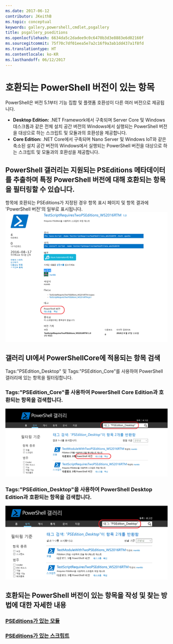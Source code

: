 ```yaml
---
ms.date: 2017-06-12
contributor: JKeithB
ms.topic: conceptual
keywords: gallery,powershell,cmdlet,psgallery
title: psgallery_pseditions
ms.openlocfilehash: 6634da5c2dadee9c0c6470b3d3e8883e6d02160f
ms.sourcegitcommit: 75f70c7df01eea5e7a2c16f9a3ab1dd437a1f8fd
ms.translationtype: HT
ms.contentlocale: ko-KR
ms.lasthandoff: 06/12/2017
---
```

<a id="items-with-compatible-powershell-editions" class="xliff"></a>
# 호환되는 PowerShell 버전이 있는 항목
PowerShell은 버전 5.1부터 기능 집합 및 플랫폼 호환성이 다른 여러 버전으로 제공됩니다.

- **Desktop Edition:** .NET Framework에서 구축되며 Server Core 및 Windows 데스크톱과 같은 전체 설치 공간 버전의 Windows에서 실행되는 PowerShell 버전을 대상으로 하는 스크립트 및 모듈과의 호환성을 제공합니다.
- **Core Edition:** .NET Core에서 구축되며 Nano Server 및 Windows IoT와 같은 축소된 설치 공간 버전의 Windows에서 실행되는 PowerShell 버전을 대상으로 하는 스크립트 및 모듈과의 호환성을 제공합니다.

<a id="powershell-gallery-extracts-supported-pseditions-metadata-and-allows-you-to-filters-the-items-compatible-for-specific-powershell-editions" class="xliff"></a>
## PowerShell 갤러리는 지원되는 PSEditions 메타데이터를 추출하며 특정 PowerShell 버전에 대해 호환되는 항목을 필터링할 수 있습니다.

항목에 호환되는 PSEditions가 지정된 경우 항목 표시 페이지 및 항목 결과에 'PowerShell 버전'의 일부로 표시됩니다.
![PSEditions가 있는 항목 표시 페이지](Images/ItemDisplayPageWithPSEditions.PNG)

<a id="search-for-items-in-the-gallery-ui-which-works-on-powershellcore" class="xliff"></a>
## 갤러리 UI에서 PowerShellCore에 적용되는 항목 검색
Tags:"PSEdition_Desktop" 및 Tags:"PSEdition_Core"를 사용하여 PowerShell 갤러리에 있는 항목을 필터링합니다.

<a id="use-tagspseditioncore-to-search-items-compatible-with-powershell-core-edition" class="xliff"></a>
### Tags:"PSEdition_Core"를 사용하여 PowerShell Core Edition과 호환되는 항목을 검색합니다.
![Core PSEdition과 호환되는 항목에 대한 검색 결과](Images/SearchResultsWithPSEditions.PNG)

<a id="use-tagspseditiondesktop-to-search-items-compatible-with-powershell-desktop-edition" class="xliff"></a>
### Tags:"PSEdition_Desktop"을 사용하여 PowerShell Desktop Edition과 호환되는 항목을 검색합니다.
![Desktop PSEdition과 호환되는 항목에 대한 검색 결과](Images/SearchResultsWithPSEdition_Desktop.PNG)

<a id="more-details-on-authoring-and-finding-the-items-with-compatible-powershell-editions" class="xliff"></a>
## 호환되는 PowerShell 버전이 있는 항목을 작성 및 찾는 방법에 대한 자세한 내용
<a id="modules-with-pseditionspsgetmodulemodulewithpseditionsupportmd" class="xliff"></a>
### [PSEditions가 있는 모듈](../psget/module/modulewithpseditionsupport.md)
<a id="scripts-with-pseditionspsgetscriptscriptwithpseditionsupportmd" class="xliff"></a>
### [PSEditions가 있는 스크립트](../psget/script/scriptwithpseditionsupport.md)

